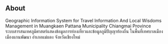 
## About

Geographic Information System for Travel Information And Local Wisdoms Management in Muangkaen Pattana Municipality Chiangmai Province
<br>
ระบบสารสนเทศภูมิศาสตร์แสดงข้อมูลการท่องเที่ยวและข้อมูลภูมิปัญญาท้องถิ่น ในพื้นที่เทศบาลเมืองเมืองแกนพัฒนา อำเภอแม่แตง จังหวัดเชียงใหม่


